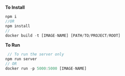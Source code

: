 **To Install**
````javascript
npm i
//OR
npm install
// 
docker build -t [IMAGE-NAME] [PATH/TO/PROJECT/ROOT]
````

**To Run**
````javascript
 // To run the server only
npm run server
// OR
docker run -p 5000:5000 [IMAGE-NAME]
````